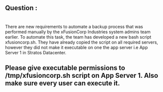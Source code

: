 ## Question : 
#
There are new requirements to automate a backup process that was performed manually by the xFusionCorp Industries system admins team earlier. To automate this task, the team has developed a new bash script xfusioncorp.sh. They have already copied the script on all required servers, however they did not make it executable on one the app server i.e App Server 1 in Stratos Datacenter.

## Please give executable permissions to /tmp/xfusioncorp.sh script on App Server 1. Also make sure every user can execute it.